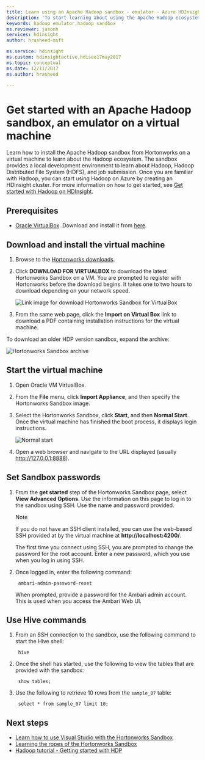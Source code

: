 ```yaml
---
title: Learn using an Apache Hadoop sandbox - emulator - Azure HDInsight 
description: 'To start learning about using the Apache Hadoop ecosystem, you can set up a Hadoop sandbox from Hortonworks on an Azure virtual machine. '
keywords: hadoop emulator,hadoop sandbox
ms.reviewer: jasonh
services: hdinsight
author: hrasheed-msft

ms.service: hdinsight
ms.custom: hdinsightactive,hdiseo17may2017
ms.topic: conceptual
ms.date: 12/11/2017
ms.author: hrasheed

---
```

# Get started with an Apache Hadoop sandbox, an emulator on a virtual machine

Learn how to install the Apache Hadoop sandbox from Hortonworks on a virtual machine to learn about the Hadoop ecosystem. The sandbox provides a local development environment to learn about Hadoop, Hadoop Distributed File System (HDFS), and job submission. Once you are familiar with Hadoop, you can start using Hadoop on Azure by creating an HDInsight cluster. For more information on how to get started, see [Get started with Hadoop on HDInsight](apache-hadoop-linux-tutorial-get-started.md).

## Prerequisites
* [Oracle VirtualBox](https://www.virtualbox.org/). Download and install it from [here](https://www.virtualbox.org/wiki/Downloads).



## Download and install the virtual machine
1. Browse to the [Hortonworks downloads](https://hortonworks.com/downloads/#sandbox).

2. Click **DOWNLOAD FOR VIRTUALBOX** to download the latest Hortonworks Sandbox on a VM. You are prompted to register with Hortonworks before the download begins. It takes one to two hours to download depending on your network speed.
   
    ![Link image for download Hortonworks Sandbox for VirtualBox](./media/apache-hadoop-emulator-get-started/download-sandbox.png)
3. From the same web page, click the **Import on Virtual Box** link to download a PDF containing installation instructions for the virtual machine.

To download an older HDP version sandbox, expand the archive:

![Hortonworks Sandbox archive](./media/apache-hadoop-emulator-get-started/hortonworks-sandbox-archive.png)


## Start the virtual machine

1. Open Oracle VM VirtualBox.
2. From the **File** menu, click **Import Appliance**, and then specify the Hortonworks Sandbox image.
1. Select the Hortonworks Sandbox, click **Start**, and then **Normal Start**. Once the virtual machine has finished the boot process, it displays login instructions.
   
    ![Normal start](./media/apache-hadoop-emulator-get-started/normal-start.png)
2. Open a web browser and navigate to the URL displayed (usually http://127.0.0.1:8888).

## Set Sandbox passwords

1. From the **get started** step of the Hortonworks Sandbox page, select **View Advanced Options**. Use the information on this page to log in to the sandbox using SSH. Use the name and password provided.
   
   > [!NOTE]
   > If you do not have an SSH client installed, you can use the web-based SSH provided at by the virtual machine at **http://localhost:4200/**.
   > 
   
    The first time you connect using SSH, you are prompted to change the password for the root account. Enter a new password, which you use when you log in using SSH.

2. Once logged in, enter the following command:
   
        ambari-admin-password-reset
   
    When prompted, provide a password for the Ambari admin account. This is used when you access the Ambari Web UI.

## Use Hive commands

1. From an SSH connection to the sandbox, use the following command to start the Hive shell:
   
        hive
2. Once the shell has started, use the following to view the tables that are provided with the sandbox:
   
        show tables;
3. Use the following to retrieve 10 rows from the `sample_07` table:
   
        select * from sample_07 limit 10;

## Next steps
* [Learn how to use Visual Studio with the Hortonworks Sandbox](../hdinsight-hadoop-emulator-visual-studio.md)
* [Learning the ropes of the Hortonworks Sandbox](https://hortonworks.com/hadoop-tutorial/learning-the-ropes-of-the-hortonworks-sandbox/)
* [Hadoop tutorial - Getting started with HDP](https://hortonworks.com/hadoop-tutorial/hello-world-an-introduction-to-hadoop-hcatalog-hive-and-pig/)

